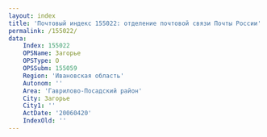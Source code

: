 ```yaml
---
layout: index
title: 'Почтовый индекс 155022: отделение почтовой связи Почты России'
permalink: /155022/
data:
    Index: 155022
    OPSName: Загорье
    OPSType: О
    OPSSubm: 155059
    Region: 'Ивановская область'
    Autonom: ''
    Area: 'Гаврилово-Посадский район'
    City: Загорье
    City1: ''
    ActDate: '20060420'
    IndexOld: ''
---
```


